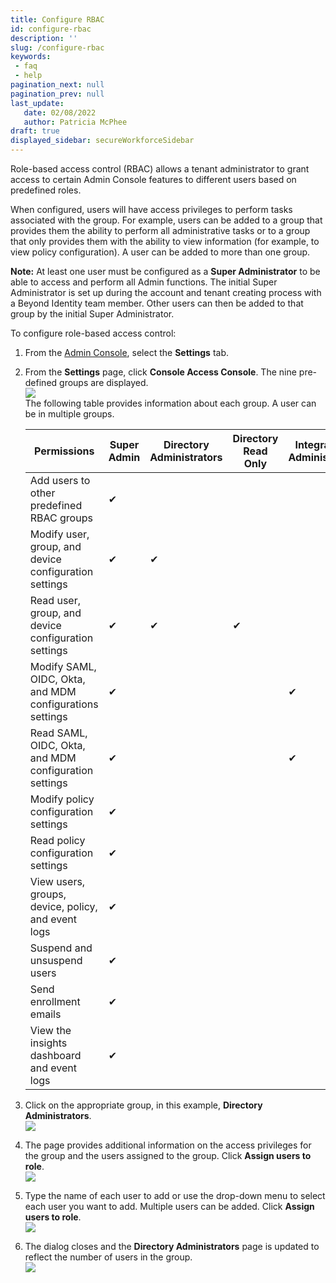 ```yaml
---
title: Configure RBAC
id: configure-rbac
description: ''
slug: /configure-rbac 
keywords: 
 - faq
 - help
pagination_next: null
pagination_prev: null
last_update: 
   date: 02/08/2022
   author: Patricia McPhee
draft: true
displayed_sidebar: secureWorkforceSidebar
---
```


Role-based access control (RBAC) allows a tenant administrator to grant access to certain Admin Console features to different users based on predefined roles. 

When configured, users will have access privileges to perform tasks associated with the group. For example, users can be added to a group that provides them the ability to perform all administrative tasks or to a group that only provides them with the ability to view information (for example, to view policy configuration). A user can be added to more than one group.

**Note:**  At least one user must be configured as a **Super Administrator** to be able to access and perform all Admin functions. The initial Super Administrator is set up during the account and tenant creating process with a Beyond Identity team member. Other users can then be added to that group by the initial Super Administrator.

  
To configure role-based access control:

1.  From the [Admin Console](/docs/secure-work/workforce-settings/admin-console/admin-console-login), select the **Settings** tab.
2.  From the **Settings** page, click **Console Access Console**. The nine pre-defined groups are displayed.  
    ![](/images/access/console_access_control.png)  
    The following table provides information about each group. A user can be in multiple groups. 
    
             
    |Permissions| Super Admin | Directory Administrators | Directory Read Only | Integrations Administrators | Integrations Read Only | Policy Administrators | Policy Read Only |  Help Desk | Analytics |
	|-----|------|-----|------|-----|------|-----|------|-----|------|
    |Add users to other predefined RBAC groups | ✔ | | | | | | | | |
	|Modify user, group, and device configuration settings | ✔ |  ✔ | | | | | | | |
	|Read user, group, and device configuration settings | ✔ | ✔ | ✔ | | | | | |
    |Modify SAML, OIDC, Okta, and MDM configurations settings |✔ | | |   ✔ | | | | | |
    |Read SAML, OIDC, Okta, and MDM configuration settings |  ✔| | | ✔ | ✔ | | | | |
    |Modify policy configuration settings |✔ | | | | | ✔ | | | | |
    |Read policy configuration settings | ✔ | | | | | | ✔ | | | |
    |View users, groups, device, policy, and event logs | ✔ | | | | | | | ✔| | |
    |Suspend and unsuspend users | ✔ | | | | | | | ✔| | |
    |Send enrollment emails | ✔ | | | | | | | ✔| | |
    |View the insights dashboard and event logs | ✔ | | | | | | | | ✔ | |
    
   
3.  Click on the appropriate group, in this example, **Directory Administrators**.  
    ![](/images/access/console_access_control_dir_admin.png)
4.  The page provides additional information on the access privileges for the group and the users assigned to the group. Click **Assign users to role**.  
    ![](/images/admin/admin_directory_administrators1.png)
5.  Type the name of each user to add or use the drop-down menu to select each user you want to add. Multiple users can be added. Click **Assign users to role**.  
    ![](/images/access/assign_users_role_drop_down_jdoe.png)
6.  The dialog closes and the **Directory Administrators** page is updated to reflect the number of users in the group.  
    ![](/images/access/admin_directory_administrators_J_Doe.png)